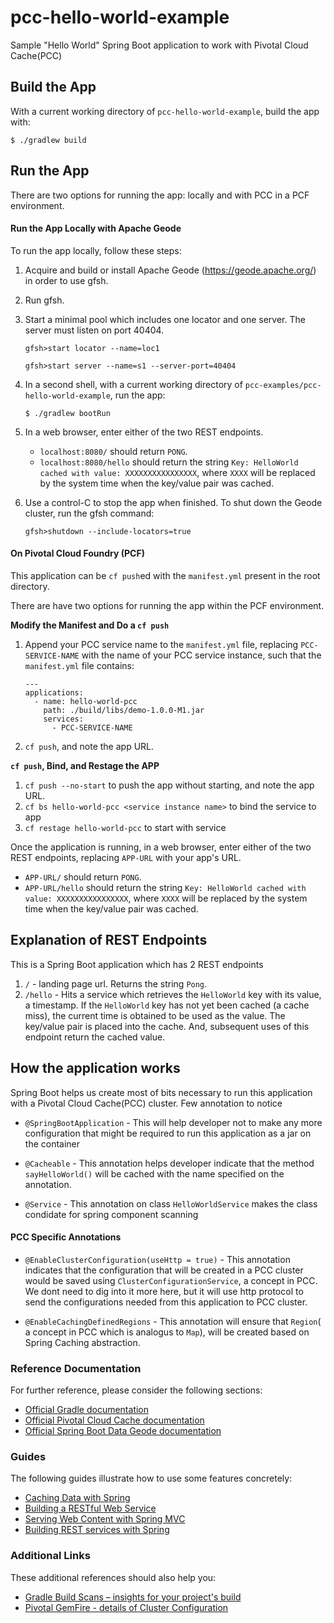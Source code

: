 # pcc-hello-world-example
Sample "Hello World" Spring Boot application to work with Pivotal Cloud Cache(PCC)


## Build the App

With a current working directory of `pcc-hello-world-example`,
build the app with:

```
$ ./gradlew build
```

## Run the App

There are two options for running the app: locally and with PCC in
a PCF environment.

#### Run the App Locally with Apache Geode

To run the app locally, follow these steps:

1. Acquire and build or install Apache Geode (https://geode.apache.org/)
in order to use gfsh.

2. Run gfsh.

3. Start a minimal pool which includes one locator and one server.
The server must listen on port 40404.

    ```
    gfsh>start locator --name=loc1
    ```

    ```
    gfsh>start server --name=s1 --server-port=40404
    ```

4. In a second shell, with a current working directory of
`pcc-examples/pcc-hello-world-example`,
run the app:

    ```
    $ ./gradlew bootRun
    ```
5. In a web browser, enter either of the two REST endpoints.

    - `localhost:8080/` should return `PONG`. 
    - `localhost:8080/hello` should return the string
    `Key: HelloWorld cached with value: XXXXXXXXXXXXXXXX`,
    where `XXXX` will be replaced by the system time when the key/value
    pair was cached. 

6. Use a control-C to stop the app when finished.
To shut down the Geode cluster, run the gfsh command:

    ```
    gfsh>shutdown --include-locators=true
    ```

#### On Pivotal Cloud Foundry (PCF)

This application can be `cf push`ed with the `manifest.yml` present in the root directory.

There are have two options for running the app within the PCF environment.

**Modify the Manifest and Do a `cf push`**

1. Append your PCC service name to the `manifest.yml` file,
replacing `PCC-SERVICE-NAME` with the name of your PCC service instance,
such that the `manifest.yml` file contains:

    ```
    ---
    applications:
      - name: hello-world-pcc
        path: ./build/libs/demo-1.0.0-M1.jar
        services:
          - PCC-SERVICE-NAME
    ```

2. `cf push`, and note the app URL.

**`cf push`, Bind, and Restage the APP**

1. `cf push --no-start` to push the app without starting,
and note the app URL.
2. `cf bs hello-world-pcc <service instance name>` to bind the service to app
3. `cf restage hello-world-pcc` to start with service

Once the application is running, 
in a web browser, enter either of the two REST endpoints,
replacing `APP-URL` with your app's URL.

- `APP-URL/` should return `PONG`. 
- `APP-URL/hello` should return the string
`Key: HelloWorld cached with value: XXXXXXXXXXXXXXXX`,
where `XXXX` will be replaced by the system time when the key/value
pair was cached. 

## Explanation of REST Endpoints

This is a Spring Boot application which has 2 REST endpoints

1. `/` - landing page url. Returns the string `Pong`.
2. `/hello` - Hits a service which retrieves the `HelloWorld` key with
its value, a timestamp. If the `HelloWorld` key has not yet been cached
(a cache miss),
the current time is obtained to be used as the value.
The key/value pair is placed into the cache.
And, subsequent uses of this endpoint return the cached value.



## How the application works

Spring Boot helps us create most of bits necessary to run this application with a 
Pivotal Cloud Cache(PCC) cluster.
Few annotation to notice

- `@SpringBootApplication` - This will help developer not to make any more configuration that 
might be required to run this application as a jar on the container

- `@Cacheable` - This annotation helps developer indicate that the method `sayHelloWorld()` 
will be cached with the name specified on the annotation.

- `@Service` - This annotation on class `HelloWorldService` makes the class condidate for spring 
component scanning

#### PCC Specific Annotations 

- `@EnableClusterConfiguration(useHttp = true)` - This annotation indicates that the configuration 
that will be created in a PCC cluster would be saved using `ClusterConfigurationService`, a concept 
in PCC. We dont need to dig into it more here, but it will use http protocol to send the 
configurations needed from this application to PCC cluster.

- `@EnableCachingDefinedRegions` - This annotation will ensure that `Region`( a concept in PCC which 
is analogus to `Map`), will be created based on Spring Caching abstraction.
 
  
### Reference Documentation
For further reference, please consider the following sections:

* [Official Gradle documentation](https://docs.gradle.org)
* [Official Pivotal Cloud Cache documentation](https://docs.pivotal.io/p-cloud-cache/1-7/app-development.html)
* [Official Spring Boot Data Geode documentation](https://docs.spring.io/autorepo/docs/spring-boot-data-geode-build/1.0.0.BUILD-SNAPSHOT/reference/htmlsingle/#geode-autoconfiguration-annotations-extension-caching)

### Guides
The following guides illustrate how to use some features concretely:

* [Caching Data with Spring](https://spring.io/guides/gs/caching/)
* [Building a RESTful Web Service](https://spring.io/guides/gs/rest-service/)
* [Serving Web Content with Spring MVC](https://spring.io/guides/gs/serving-web-content/)
* [Building REST services with Spring](https://spring.io/guides/tutorials/bookmarks/)

### Additional Links
These additional references should also help you:

* [Gradle Build Scans – insights for your project's build](https://scans.gradle.com#gradle)
* [Pivotal GemFire - details of Cluster Configuration](http://gemfire.docs.pivotal.io/98/geode/configuring/cluster_config/gfsh_persist.html)

